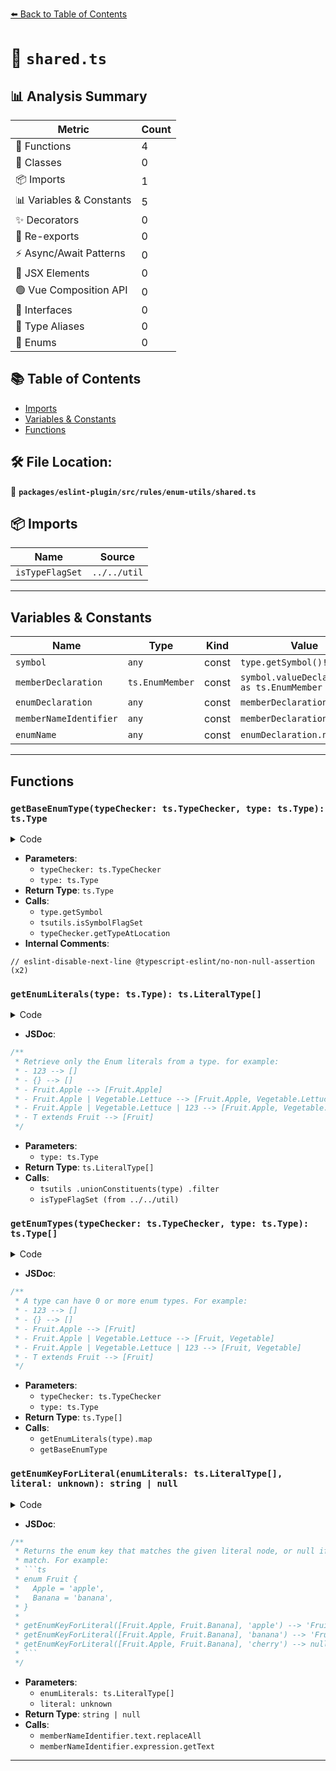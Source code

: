 [⬅️ Back to Table of Contents](../../../../../index.md)

# 📄 `shared.ts`

## 📊 Analysis Summary

| Metric | Count |
|--------|-------|
| 🔧 Functions | 4 |
| 🧱 Classes | 0 |
| 📦 Imports | 1 |
| 📊 Variables & Constants | 5 |
| ✨ Decorators | 0 |
| 🔄 Re-exports | 0 |
| ⚡ Async/Await Patterns | 0 |
| 💠 JSX Elements | 0 |
| 🟢 Vue Composition API | 0 |
| 📐 Interfaces | 0 |
| 📑 Type Aliases | 0 |
| 🎯 Enums | 0 |

## 📚 Table of Contents

- [Imports](#imports)
- [Variables & Constants](#variables-constants)
- [Functions](#functions)

## 🛠️ File Location:
📂 **`packages/eslint-plugin/src/rules/enum-utils/shared.ts`**

## 📦 Imports

| Name | Source |
|------|--------|
| `isTypeFlagSet` | `../../util` |


---

## Variables & Constants

| Name | Type | Kind | Value | Exported |
|------|------|------|-------|----------|
| `symbol` | `any` | const | `type.getSymbol()!` | ✗ |
| `memberDeclaration` | `ts.EnumMember` | const | `symbol.valueDeclaration as ts.EnumMember` | ✗ |
| `enumDeclaration` | `any` | const | `memberDeclaration.parent` | ✗ |
| `memberNameIdentifier` | `any` | const | `memberDeclaration.name` | ✗ |
| `enumName` | `any` | const | `enumDeclaration.name.text` | ✗ |


---

## Functions

### `getBaseEnumType(typeChecker: ts.TypeChecker, type: ts.Type): ts.Type`

<details><summary>Code</summary>

```ts
function getBaseEnumType(typeChecker: ts.TypeChecker, type: ts.Type): ts.Type {
  // eslint-disable-next-line @typescript-eslint/no-non-null-assertion
  const symbol = type.getSymbol()!;
  if (!tsutils.isSymbolFlagSet(symbol, ts.SymbolFlags.EnumMember)) {
    return type;
  }

  return typeChecker.getTypeAtLocation(
    (symbol.valueDeclaration as ts.EnumMember).parent,
  );
}
```
</details>

- **Parameters**:
  - `typeChecker: ts.TypeChecker`
  - `type: ts.Type`
- **Return Type**: `ts.Type`
- **Calls**:
  - `type.getSymbol`
  - `tsutils.isSymbolFlagSet`
  - `typeChecker.getTypeAtLocation`
- **Internal Comments**:
```
// eslint-disable-next-line @typescript-eslint/no-non-null-assertion (x2)
```

### `getEnumLiterals(type: ts.Type): ts.LiteralType[]`

<details><summary>Code</summary>

```ts
export function getEnumLiterals(type: ts.Type): ts.LiteralType[] {
  return tsutils
    .unionConstituents(type)
    .filter((subType): subType is ts.LiteralType =>
      isTypeFlagSet(subType, ts.TypeFlags.EnumLiteral),
    );
}
```
</details>

- **JSDoc**:
```ts
/**
 * Retrieve only the Enum literals from a type. for example:
 * - 123 --> []
 * - {} --> []
 * - Fruit.Apple --> [Fruit.Apple]
 * - Fruit.Apple | Vegetable.Lettuce --> [Fruit.Apple, Vegetable.Lettuce]
 * - Fruit.Apple | Vegetable.Lettuce | 123 --> [Fruit.Apple, Vegetable.Lettuce]
 * - T extends Fruit --> [Fruit]
 */
```

- **Parameters**:
  - `type: ts.Type`
- **Return Type**: `ts.LiteralType[]`
- **Calls**:
  - `tsutils
    .unionConstituents(type)
    .filter`
  - `isTypeFlagSet (from ../../util)`
### `getEnumTypes(typeChecker: ts.TypeChecker, type: ts.Type): ts.Type[]`

<details><summary>Code</summary>

```ts
export function getEnumTypes(
  typeChecker: ts.TypeChecker,
  type: ts.Type,
): ts.Type[] {
  return getEnumLiterals(type).map(type => getBaseEnumType(typeChecker, type));
}
```
</details>

- **JSDoc**:
```ts
/**
 * A type can have 0 or more enum types. For example:
 * - 123 --> []
 * - {} --> []
 * - Fruit.Apple --> [Fruit]
 * - Fruit.Apple | Vegetable.Lettuce --> [Fruit, Vegetable]
 * - Fruit.Apple | Vegetable.Lettuce | 123 --> [Fruit, Vegetable]
 * - T extends Fruit --> [Fruit]
 */
```

- **Parameters**:
  - `typeChecker: ts.TypeChecker`
  - `type: ts.Type`
- **Return Type**: `ts.Type[]`
- **Calls**:
  - `getEnumLiterals(type).map`
  - `getBaseEnumType`
### `getEnumKeyForLiteral(enumLiterals: ts.LiteralType[], literal: unknown): string | null`

<details><summary>Code</summary>

```ts
export function getEnumKeyForLiteral(
  enumLiterals: ts.LiteralType[],
  literal: unknown,
): string | null {
  for (const enumLiteral of enumLiterals) {
    if (enumLiteral.value === literal) {
      const { symbol } = enumLiteral;

      const memberDeclaration = symbol.valueDeclaration as ts.EnumMember;
      const enumDeclaration = memberDeclaration.parent;

      const memberNameIdentifier = memberDeclaration.name;
      const enumName = enumDeclaration.name.text;

      switch (memberNameIdentifier.kind) {
        case ts.SyntaxKind.Identifier:
          return `${enumName}.${memberNameIdentifier.text}`;

        case ts.SyntaxKind.StringLiteral: {
          const memberName = memberNameIdentifier.text.replaceAll("'", "\\'");

          return `${enumName}['${memberName}']`;
        }

        case ts.SyntaxKind.ComputedPropertyName:
          return `${enumName}[${memberNameIdentifier.expression.getText()}]`;

        default:
          break;
      }
    }
  }

  return null;
}
```
</details>

- **JSDoc**:
```ts
/**
 * Returns the enum key that matches the given literal node, or null if none
 * match. For example:
 * ```ts
 * enum Fruit {
 *   Apple = 'apple',
 *   Banana = 'banana',
 * }
 *
 * getEnumKeyForLiteral([Fruit.Apple, Fruit.Banana], 'apple') --> 'Fruit.Apple'
 * getEnumKeyForLiteral([Fruit.Apple, Fruit.Banana], 'banana') --> 'Fruit.Banana'
 * getEnumKeyForLiteral([Fruit.Apple, Fruit.Banana], 'cherry') --> null
 * ```
 */
```

- **Parameters**:
  - `enumLiterals: ts.LiteralType[]`
  - `literal: unknown`
- **Return Type**: `string | null`
- **Calls**:
  - `memberNameIdentifier.text.replaceAll`
  - `memberNameIdentifier.expression.getText`

---